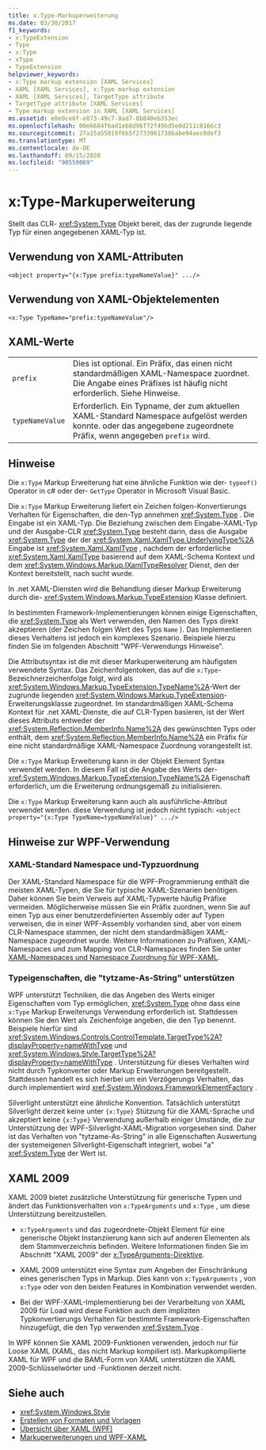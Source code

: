 ```yaml
---
title: x:Type-Markuperweiterung
ms.date: 03/30/2017
f1_keywords:
- x:TypeExtension
- Type
- x:Type
- xType
- TypeExtension
helpviewer_keywords:
- x:Type markup extension [XAML Services]
- XAML [XAML Services], x:Type markup extension
- XAML [XAML Services], TargetType attribute
- TargetType attribute [XAML Services]
- Type markup extension in XAML [XAML Services]
ms.assetid: e0e0ce6f-e873-49c7-8ad7-8b840eb353ec
ms.openlocfilehash: 00e6684f6ad1eb8d96f72f49bd5e0d211c8166c3
ms.sourcegitcommit: 27a15a55019f6b5f2733961738babe94aec0def3
ms.translationtype: MT
ms.contentlocale: de-DE
ms.lasthandoff: 09/15/2020
ms.locfileid: "90559069"
---
```

# <a name="xtype-markup-extension"></a>x:Type-Markuperweiterung

Stellt das CLR- <xref:System.Type> Objekt bereit, das der zugrunde liegende Typ für einen angegebenen XAML-Typ ist.

## <a name="xaml-attribute-usage"></a>Verwendung von XAML-Attributen

```xaml
<object property="{x:Type prefix:typeNameValue}" .../>
```

## <a name="xaml-object-element-usage"></a>Verwendung von XAML-Objektelementen

```xaml
<x:Type TypeName="prefix:typeNameValue"/>
```

## <a name="xaml-values"></a>XAML-Werte

|||
|-|-|
|`prefix`|Dies ist optional. Ein Präfix, das einen nicht standardmäßigen XAML-Namespace zuordnet. Die Angabe eines Präfixes ist häufig nicht erforderlich. Siehe Hinweise.|
|`typeNameValue`|Erforderlich. Ein Typname, der zum aktuellen XAML-Standard Namespace aufgelöst werden konnte. oder das angegebene zugeordnete Präfix, wenn angegeben `prefix` wird.|

## <a name="remarks"></a>Hinweise

Die `x:Type` Markup Erweiterung hat eine ähnliche Funktion wie der- `typeof()` Operator in c# oder der- `GetType` Operator in Microsoft Visual Basic.

Die `x:Type` Markup Erweiterung liefert ein Zeichen folgen-Konvertierungs Verhalten für Eigenschaften, die den-Typ annehmen <xref:System.Type> . Die Eingabe ist ein XAML-Typ. Die Beziehung zwischen dem Eingabe-XAML-Typ und der Ausgabe-CLR <xref:System.Type> besteht darin, dass die Ausgabe <xref:System.Type> der der <xref:System.Xaml.XamlType.UnderlyingType%2A> Eingabe ist <xref:System.Xaml.XamlType> , nachdem der erforderliche <xref:System.Xaml.XamlType> basierend auf dem XAML-Schema Kontext und dem <xref:System.Windows.Markup.IXamlTypeResolver> Dienst, den der Kontext bereitstellt, nach sucht wurde.

In .net XAML-Diensten wird die Behandlung dieser Markup Erweiterung durch die- <xref:System.Windows.Markup.TypeExtension> Klasse definiert.

In bestimmten Framework-Implementierungen können einige Eigenschaften, die <xref:System.Type> als Wert verwenden, den Namen des Typs direkt akzeptieren (der Zeichen folgen Wert des Typs `Name` ). Das Implementieren dieses Verhaltens ist jedoch ein komplexes Szenario. Beispiele hierzu finden Sie im folgenden Abschnitt "WPF-Verwendungs Hinweise".

Die Attributsyntax ist die mit dieser Markuperweiterung am häufigsten verwendete Syntax. Das Zeichenfolgentoken, das auf die `x:Type`-Bezeichnerzeichenfolge folgt, wird als <xref:System.Windows.Markup.TypeExtension.TypeName%2A>-Wert der zugrunde liegenden <xref:System.Windows.Markup.TypeExtension>-Erweiterungsklasse zugeordnet. Im standardmäßigen XAML-Schema Kontext für .net XAML-Dienste, die auf CLR-Typen basieren, ist der Wert dieses Attributs entweder der <xref:System.Reflection.MemberInfo.Name%2A> des gewünschten Typs oder enthält, dem <xref:System.Reflection.MemberInfo.Name%2A> ein Präfix für eine nicht standardmäßige XAML-Namespace Zuordnung vorangestellt ist.

Die `x:Type` Markup Erweiterung kann in der Objekt Element Syntax verwendet werden. In diesem Fall ist die Angabe des Werts der- <xref:System.Windows.Markup.TypeExtension.TypeName%2A> Eigenschaft erforderlich, um die Erweiterung ordnungsgemäß zu initialisieren.

Die `x:Type` Markup Erweiterung kann auch als ausführliche-Attribut verwendet werden. diese Verwendung ist jedoch nicht typisch: `<object property="{x:Type TypeName=typeNameValue}" .../>`

## <a name="wpf-usage-notes"></a>Hinweise zur WPF-Verwendung

### <a name="default-xaml-namespace-and-type-mapping"></a>XAML-Standard Namespace und-Typzuordnung

Der XAML-Standard Namespace für die WPF-Programmierung enthält die meisten XAML-Typen, die Sie für typische XAML-Szenarien benötigen. Daher können Sie beim Verweis auf XAML-Typwerte häufig Präfixe vermeiden. Möglicherweise müssen Sie ein Präfix zuordnen, wenn Sie auf einen Typ aus einer benutzerdefinierten Assembly oder auf Typen verweisen, die in einer WPF-Assembly vorhanden sind, aber von einem CLR-Namespace stammen, der nicht dem standardmäßigen XAML-Namespace zugeordnet wurde. Weitere Informationen zu Präfixen, XAML-Namespaces und zum Mapping von CLR-Namespaces finden Sie unter [XAML-Namespaces und Namespace Zuordnung für WPF-XAML](/dotnet/desktop/wpf/advanced/xaml-namespaces-and-namespace-mapping-for-wpf-xaml).

### <a name="type-properties-that-support-typename-as-string"></a>Typeigenschaften, die "tytzame-As-String" unterstützen

WPF unterstützt Techniken, die das Angeben des Werts einiger Eigenschaften vom Typ ermöglichen, <xref:System.Type> ohne dass eine `x:Type` Markup Erweiterungs Verwendung erforderlich ist. Stattdessen können Sie den Wert als Zeichenfolge angeben, die den Typ benennt. Beispiele hierfür sind <xref:System.Windows.Controls.ControlTemplate.TargetType%2A?displayProperty=nameWithType> und <xref:System.Windows.Style.TargetType%2A?displayProperty=nameWithType> . Unterstützung für dieses Verhalten wird nicht durch Typkonverter oder Markup Erweiterungen bereitgestellt. Stattdessen handelt es sich hierbei um ein Verzögerungs Verhalten, das durch implementiert wird <xref:System.Windows.FrameworkElementFactory> .

Silverlight unterstützt eine ähnliche Konvention. Tatsächlich unterstützt Silverlight derzeit keine unter `{x:Type}` Stützung für die XAML-Sprache und akzeptiert keine `{x:Type}` Verwendung außerhalb einiger Umstände, die zur Unterstützung der WPF-Silverlight-XAML-Migration vorgesehen sind. Daher ist das Verhalten von "tytzame-As-String" in alle Eigenschaften Auswertung der systemeigenen Silverlight-Eigenschaft integriert, wobei "a" <xref:System.Type> der Wert ist.

## <a name="xaml-2009"></a>XAML 2009

XAML 2009 bietet zusätzliche Unterstützung für generische Typen und ändert das Funktionsverhalten von `x:TypeArguments` und `x:Type` , um diese Unterstützung bereitzustellen.

- `x:TypeArguments` und das zugeordnete-Objekt Element für eine generische Objekt Instanziierung kann sich auf anderen Elementen als dem Stammverzeichnis befinden. Weitere Informationen finden Sie im Abschnitt "XAML 2009" der [x:TypeArguments-Direktive](xtypearguments-directive.md).

- XAML 2009 unterstützt eine Syntax zum Angeben der Einschränkung eines generischen Typs in Markup. Dies kann von `x:TypeArguments` , von `x:Type` oder von den beiden Features in Kombination verwendet werden.

- Bei der WPF-XAML-Implementierung bei der Verarbeitung von XAML 2009 für Load wird diese Funktion auch dem impliziten Typkonvertierungs Verhalten für bestimmte Framework-Eigenschaften hinzugefügt, die den Typ verwenden <xref:System.Type> .

In WPF können Sie XAML 2009-Funktionen verwenden, jedoch nur für Loose XAML (XAML, das nicht Markup kompiliert ist). Markupkompilierte XAML für WPF und die BAML-Form von XAML unterstützen die XAML 2009-Schlüsselwörter und -Funktionen derzeit nicht.

## <a name="see-also"></a>Siehe auch

- <xref:System.Windows.Style>
- [Erstellen von Formaten und Vorlagen](../fundamentals/styles-templates-overview.md)
- [Übersicht über XAML (WPF)](../fundamentals/xaml.md)
- [Markuperweiterungen und WPF-XAML](/dotnet/desktop/wpf/advanced/markup-extensions-and-wpf-xaml)
